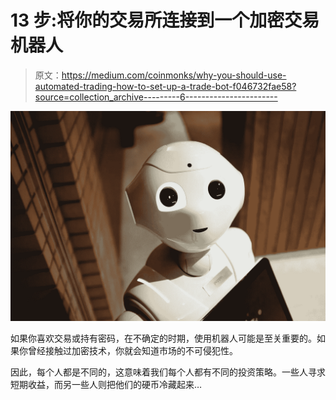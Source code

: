 # 13 步:将你的交易所连接到一个加密交易机器人

> 原文：<https://medium.com/coinmonks/why-you-should-use-automated-trading-how-to-set-up-a-trade-bot-f046732fae58?source=collection_archive---------6----------------------->

![](img/e3d238d556d46af1d02cf3597ebb1d39.png)

如果你喜欢交易或持有密码，在不确定的时期，使用机器人可能是至关重要的。如果你曾经接触过加密技术，你就会知道市场的不可侵犯性。

因此，每个人都是不同的，这意味着我们每个人都有不同的投资策略。一些人寻求短期收益，而另一些人则把他们的硬币冷藏起来…